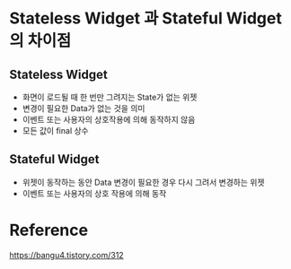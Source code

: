 # Stateless Widget 과 Stateful Widget 의 차이점

## Stateless Widget
- 화면이 로드될 때 한 번만 그려지는 State가 없는 위젯
- 변경이 필요한 Data가 없는 것을 의미
- 이벤트 또는 사용자의 상호작용에 의해 동작하지 않음
- 모든 값이 final 상수

## Stateful Widget
- 위젯이 동작하는 동안 Data 변경이 필요한 경우 다시 그려서 변경하는 위젯
- 이벤트 또는 사용자의 상호 작용에 의해 동작

# Reference
https://bangu4.tistory.com/312  
